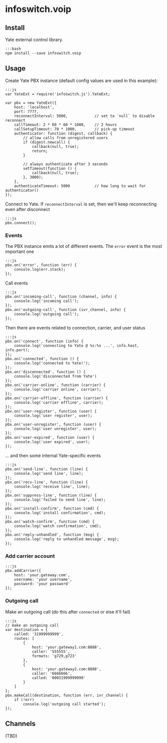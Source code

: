 
# infoswitch.voip

## Install

Yate external control library.

    :::bash
    npm install --save infoswitch.voip


## Usage

Create Yate PBX instance (default config values are used in this example):

    :::js
    var YateExt = require('infoswitch.js').YateExt;

    var pbx = new YateExt({
        host: 'localhost',
        port: 7777,
        reconnectInterval: 5000,            // set to `null` to disable reconnect
        callTimeout: 2 * 60 * 60 * 1000,    // 2 hours
        callSetupTimeout: 70 * 1000,        // pick-up timeout
        authenticator: function (digest, callback) {
            // allow calls from unregistered users
            if (digest.newcall) {
                callback(null, true);
                return;
            }

            // always authenticate after 3 seconds
            setTimeout(function () {
                callback(null, true);
            }, 3000);
        },
        authenticateTimeout: 5000           // how long to wait for authenticator()
    });

Connect to Yate. If `reconnectInterval` is set, then we'll keep reconnecting
even after disconnect

    :::js
    pbx.connect();


### Events

The PBX instance emits a lot of different events. The `error` event is the most
important one

    :::js
    pbx.on('error', function (err) {
        console.log(err.stack);
    });

Call events

    :::js
    pbx.on('incoming-call', function (channel, info) {
        console.log('incoming call');
    });
    pbx.on('outgoing-call', function (ivr_channel, info) {
        console.log('outgoing call');
    });

Then there are events related to connection, carrier, and user status

    :::js
    pbx.on('connect', function (info) {
        console.log('connecting to Yate @ %s:%s ...', info.host, info.port);
    });
    pbx.on('connected', function () {
        console.log('connected to Yate!');
    });
    pbx.on('disconnected', function () {
        console.log('disconnected from Yate')
    });
    pbx.on('carrier-online', function (carrier) {
        console.log('carrier online', carrier);
    });
    pbx.on('carrier-offline', function (carrier) {
        console.log('carrier offline', carrier);
    });
    pbx.on('user-register', function (user) {
        console.log('user register', user);
    });
    pbx.on('user-unregister', function (user) {
        console.log('user unregister', user);
    });
    pbx.on('user-expired', function (user) {
        console.log('user expired', user);
    });

... and then some internal Yate-specific events

    :::js
    pbx.on('send-line', function (line) {
        console.log('send line', line);
    });
    pbx.on('recv-line', function (line) {
        console.log('receive line', line);
    });
    pbx.on('suppress-line', function (line) {
        console.log('failed to send line', line);
    });
    pbx.on('install-confirm', function (cmd) {
        console.log('install confirmation', cmd);
    });
    pbx.on('watch-confirm', function (cmd) {
        console.log('watch confirmation', cmd);
    });
    pbx.on('reply-unhandled', function (msg) {
        console.log('reply to unhandled message', msg);
    });


### Add carrier account

    :::js
    pbx.addCarrier({
        host: 'your.gateway.com',
        username: 'your username',
        password: 'your password'
    });


### Outgoing call

Make an outgoing call (do this after `connected` or else it'll fail)

    :::js
    // make an outgoing call
    var destination = {
        called: '31999999999',
        routes: [
            {
                host: 'your.gateway1.com:8888',
                caller: '555555',
                formats: 'g729,g723'
            },
            {
                host: 'your.gateway2.com:8888',
                caller: '6666666',
                called: '00031999999999'
            }
        ]
    };
    pbx.makeCall(destination, function (err, ivr_channel) {
        if (!err)
            console.log('outgoing call started');
    });


## Channels

(TBD)
